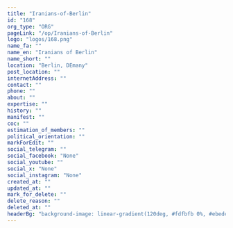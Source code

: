 ```yaml
---
title: "Iranians-of-Berlin"
id: "168"
org_type: "ORG"
pageLink: "/op/Iranians-of-Berlin"
logo: "logos/168.png"
name_fa: ""
name_en: "Iranians of Berlin"
name_short: ""
location: "Berlin, DEmany"
post_location: ""
internetAddress: ""
contact: ""
phone: ""
about: ""
expertise: ""
history: ""
manifest: ""
coc: ""
estimation_of_members: ""
political_orientation: ""
markForEdit: ""
social_telegram: ""
social_facebook: "None"
social_youtube: ""
social_x: "None"
social_instagram: "None"
created_at: ""
updated_at: ""
mark_for_delete: ""
delete_reason: ""
deleted_at: ""
headerBg: "background-image: linear-gradient(120deg, #fdfbfb 0%, #ebedee 100%);"
---
```

